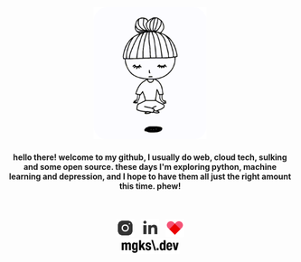 <p align="center">
  <a href="https://github.com/mgks/zen"><img width="200" src="https://raw.githubusercontent.com/mgks/mgks/main/res/zen.gif" title="zen by @qtqr8r" ref="Zen by QTQR8R - http://www.ivyiby.com/zen"></a>
</p>
<h4 align="center">hello there! 
welcome to my github, I usually do web, cloud tech, sulking and some open source. these days I'm exploring python, machine learning and depression, and I hope to have them all just the right amount this time. phew!</h4>
<br />
<p align="center"><!-- &nbsp; <a href="https://mgks.dev" title="Blog: mgks.dev"><img title="zen by @qtqr8r" width="32" src="https://raw.githubusercontent.com/mgks/mgks/main/res/mgks.dev-logo-192.png" /></a>&nbsp; --><a href="https://www.instagram.com/_enigmazi" title="Instagram"><img width="32" src="https://raw.githubusercontent.com/mgks/mgks/main/res/icons/instagram-gray.png" /></a> &nbsp; <a href="https://www.linkedin.com/in/mgks/" title="LinkedIn"><img width="32" src="https://raw.githubusercontent.com/mgks/mgks/main/res/icons/linkedin-gray.png" /></a> &nbsp; <a href="https://github.com/sponsors/mgks" title="Be my Patron"><img width="32" src="https://raw.githubusercontent.com/mgks/mgks/main/res/icons/ic-heart.png"></a><br /><a href="https://mgks.dev" title="blog: open source, problem solving and some trash talk"><img width="104" src="https://github.com/mgks/mgks/blob/main/res/mgks.dev-name.png" /></a></p>
<!--<h4 align="center">sponsors</h4>
<p align="center"></p>-->

